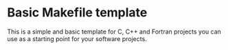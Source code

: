 # Basic Makefile template

This is a simple and basic template for C, C++ and Fortran projects you can use as a starting point for your software projects.
